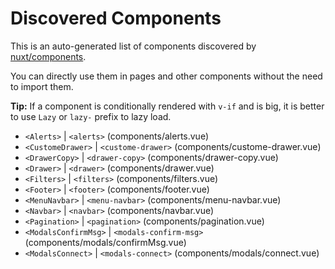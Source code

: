 # Discovered Components

This is an auto-generated list of components discovered by [nuxt/components](https://github.com/nuxt/components).

You can directly use them in pages and other components without the need to import them.

**Tip:** If a component is conditionally rendered with `v-if` and is big, it is better to use `Lazy` or `lazy-` prefix to lazy load.

- `<Alerts>` | `<alerts>` (components/alerts.vue)
- `<CustomeDrawer>` | `<custome-drawer>` (components/custome-drawer.vue)
- `<DrawerCopy>` | `<drawer-copy>` (components/drawer-copy.vue)
- `<Drawer>` | `<drawer>` (components/drawer.vue)
- `<Filters>` | `<filters>` (components/filters.vue)
- `<Footer>` | `<footer>` (components/footer.vue)
- `<MenuNavbar>` | `<menu-navbar>` (components/menu-navbar.vue)
- `<Navbar>` | `<navbar>` (components/navbar.vue)
- `<Pagination>` | `<pagination>` (components/pagination.vue)
- `<ModalsConfirmMsg>` | `<modals-confirm-msg>` (components/modals/confirmMsg.vue)
- `<ModalsConnect>` | `<modals-connect>` (components/modals/connect.vue)

